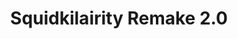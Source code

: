 ---
slug: squidkilairity-remake-20
title: Squidkilairity Remake 2.0
description: "Squidkilairity Remake 2.0 is an exciting online game. Play for free directly in your browser!"
icon: /images/new_mods/sprunkilairity Remake 2.0.png
url: https://wowtbc.net/sprunkin/sprunkilairity-remake2/index.html
previewImage: /images/new_mods/sprunkilairity Remake 2.0.png
type: new mods

# SEO配置
seo:
  title: "Squidkilairity Remake 2.0 - Play Free Online Game | Fun Browser Games"
  description: "Squidkilairity Remake 2.0 - Play this fun online game for free in your browser. No download required!"
  ogImage: "/images/new_mods/sprunkilairity Remake 2.0.png"
  keywords: "squidkilairity-remake-20, online game, browser game, free game, new mods game, play online"

videoUrls:
  - https://www.youtube.com/embed/example1
  - https://www.youtube.com/embed/example2

whyPlay:
  title: "Why Play Squidkilairity Remake 2.0?"
  items:
    - "Immersive Gameplay: Squidkilairity Remake 2.0 offers an engaging and immersive gaming experience that will keep you entertained for hours"
    - "Challenging Levels: Test your skills with increasingly difficult challenges and obstacles"
    - "Beautiful Graphics: Enjoy stunning visuals and smooth animations that bring the game world to life"
    - "Regular Updates: New content and features are added regularly to keep the game fresh and exciting"
    - "Free to Play: Experience all the fun without spending a penny"
    - "Community Features: Connect with other players, share strategies, and compete for high scores"
    - "Cross-Platform: Play on any device with a web browser, no downloads required"

features:
  title: "Key Features of Squidkilairity Remake 2.0"
  image: "/images/new_mods/sprunkilairity Remake 2.0.png"
  items:
    - "Intuitive Controls: Easy to learn controls make Squidkilairity Remake 2.0 accessible for players of all skill levels"
    - "Multiple Game Modes: Enjoy various gameplay options that provide different challenges and experiences"
    - "Character Customization: Personalize your gaming experience with unique characters and items"
    - "Achievement System: Complete special tasks to earn rewards and recognition"
    - "Leaderboards: Compete with players worldwide and see who can achieve the highest scores"

characteristics:
  title: "Game Characteristics"
  image: "/images/new_mods/sprunkilairity Remake 2.0.png"
  items:
    - "Genre: New mods game with elements of strategy and skill"
    - "Difficulty: Suitable for both casual gamers and those seeking a challenge"
    - "Play Time: Quick sessions or extended gameplay, depending on your preference"
    - "Art Style: Vibrant and engaging visuals that enhance the gaming experience"
    - "Sound Design: Immersive audio that complements the gameplay perfectly"

info: "Squidkilairity Remake 2.0 is an exciting online game that offers players a unique and engaging gaming experience. With its intuitive controls, stunning visuals, and challenging gameplay, Squidkilairity Remake 2.0 provides hours of entertainment for players of all ages and skill levels. Whether you're looking for a quick gaming session during a break or an extended play session, Squidkilairity Remake 2.0 delivers an immersive experience that will keep you coming back for more. The game features multiple levels of increasing difficulty, ensuring that players are constantly challenged as they progress. With regular updates adding new content and features, Squidkilairity Remake 2.0 remains fresh and exciting, providing endless entertainment options for its growing community of players."

howToPlayIntro: "Welcome to Squidkilairity Remake 2.0! This guide will walk you through the basics and help you master the game. Whether you're a beginner or looking to improve your skills, these tips and instructions will enhance your gaming experience."

howToPlaySteps:
  - title: "Getting Started"
    description: "Begin your Squidkilairity Remake 2.0 adventure by familiarizing yourself with the controls. Use your keyboard or mouse to navigate through the game interface. The tutorial will guide you through the basic mechanics and help you understand the objectives."
  - title: "Understanding the Objectives"
    description: "In Squidkilairity Remake 2.0, your main goal is to progress through levels by completing specific objectives. Each level presents unique challenges that require different strategies and approaches."
  - title: "Mastering the Controls"
    description: "Practice using the controls to improve your precision and reaction time. Squidkilairity Remake 2.0 requires quick reflexes and strategic thinking to overcome obstacles and defeat opponents."
  - title: "Utilizing Power-ups"
    description: "Collect power-ups throughout the game to enhance your abilities and overcome difficult challenges. Each power-up offers unique advantages that can be crucial for success."
  - title: "Developing Strategies"
    description: "As you progress in Squidkilairity Remake 2.0, develop effective strategies for different scenarios. Analyze patterns, anticipate challenges, and adapt your approach to maximize your performance."

faq:
  title: "Frequently Asked Questions about Squidkilairity Remake 2.0"
  items:
    - question: "Is Squidkilairity Remake 2.0 free to play?"
      answer: "Yes, Squidkilairity Remake 2.0 is completely free to play directly in your web browser. No downloads or purchases are required to enjoy the full game experience."
    - question: "Can I play Squidkilairity Remake 2.0 on mobile devices?"
      answer: "Yes, Squidkilairity Remake 2.0 is optimized for both desktop and mobile play. You can enjoy the game on any device with a web browser and internet connection."
    - question: "Are there any in-game purchases?"
      answer: "While Squidkilairity Remake 2.0 is free to play, there may be optional in-game purchases available for cosmetic items or additional features that don't affect core gameplay."
    - question: "How often is Squidkilairity Remake 2.0 updated?"
      answer: "The developers regularly update Squidkilairity Remake 2.0 with new content, features, and improvements based on player feedback and game performance."
    - question: "Can I play Squidkilairity Remake 2.0 offline?"
      answer: "Currently, Squidkilairity Remake 2.0 requires an internet connection to play as it's a browser-based online game."
    - question: "Is Squidkilairity Remake 2.0 suitable for children?"
      answer: "Yes, Squidkilairity Remake 2.0 is designed to be family-friendly and suitable for players of all ages."
    - question: "How do I report bugs or issues?"
      answer: "If you encounter any problems while playing Squidkilairity Remake 2.0, you can report them through the game's support page or contact the developers directly through their website."
    - question: "Still Have Questions?"
      answer: "If you have additional questions about Squidkilairity Remake 2.0 that aren't covered in this FAQ, please visit our support center or contact our customer service team for assistance."
---